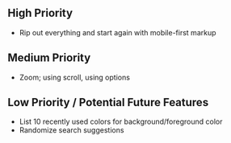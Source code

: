 ## High Priority

- Rip out everything and start again with mobile-first markup

## Medium Priority

- Zoom; using scroll, using options

## Low Priority / Potential Future Features

- List 10 recently used colors for background/foreground color
- Randomize search suggestions
